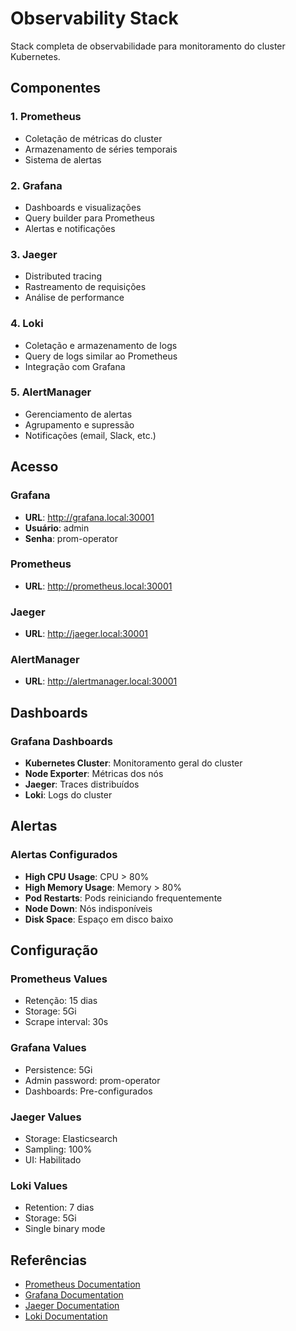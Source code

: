 # Observability Stack

Stack completa de observabilidade para monitoramento do cluster Kubernetes.

## Componentes

### 1. **Prometheus**
- Coletação de métricas do cluster
- Armazenamento de séries temporais
- Sistema de alertas

### 2. **Grafana**
- Dashboards e visualizações
- Query builder para Prometheus
- Alertas e notificações

### 3. **Jaeger**
- Distributed tracing
- Rastreamento de requisições
- Análise de performance

### 4. **Loki**
- Coletação e armazenamento de logs
- Query de logs similar ao Prometheus
- Integração com Grafana

### 5. **AlertManager**
- Gerenciamento de alertas
- Agrupamento e supressão
- Notificações (email, Slack, etc.)

## Acesso

### Grafana
- **URL**: http://grafana.local:30001
- **Usuário**: admin
- **Senha**: prom-operator

### Prometheus
- **URL**: http://prometheus.local:30001

### Jaeger
- **URL**: http://jaeger.local:30001

### AlertManager
- **URL**: http://alertmanager.local:30001

## Dashboards

### Grafana Dashboards
- **Kubernetes Cluster**: Monitoramento geral do cluster
- **Node Exporter**: Métricas dos nós
- **Jaeger**: Traces distribuídos
- **Loki**: Logs do cluster

## Alertas

### Alertas Configurados
- **High CPU Usage**: CPU > 80%
- **High Memory Usage**: Memory > 80%
- **Pod Restarts**: Pods reiniciando frequentemente
- **Node Down**: Nós indisponíveis
- **Disk Space**: Espaço em disco baixo

## Configuração

### Prometheus Values
- Retenção: 15 dias
- Storage: 5Gi
- Scrape interval: 30s

### Grafana Values
- Persistence: 5Gi
- Admin password: prom-operator
- Dashboards: Pre-configurados

### Jaeger Values
- Storage: Elasticsearch
- Sampling: 100%
- UI: Habilitado

### Loki Values
- Retention: 7 dias
- Storage: 5Gi
- Single binary mode

## Referências

- [Prometheus Documentation](https://prometheus.io/docs/)
- [Grafana Documentation](https://grafana.com/docs/)
- [Jaeger Documentation](https://www.jaegertracing.io/docs/)
- [Loki Documentation](https://grafana.com/docs/loki/) 